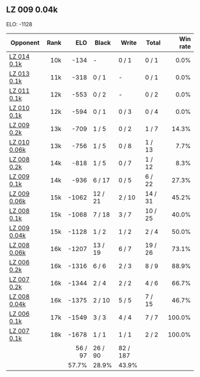 ## LZ 009 0.04k ##

ELO: -1128

Opponent | Rank | ELO | Black | Write | Total | Win rate
---------|-----:|----:|-------|-------|-------|-------:
[LZ 014 0.1k](LZ%20014%200.1k.md) | 10k | -134 | - | 0 / 1 | 0 / 1 | 0.0%
[LZ 013 0.1k](LZ%20013%200.1k.md) | 11k | -318 | 0 / 1 | - | 0 / 1 | 0.0%
[LZ 011 0.1k](LZ%20011%200.1k.md) | 12k | -553 | 0 / 2 | - | 0 / 2 | 0.0%
[LZ 010 0.1k](LZ%20010%200.1k.md) | 12k | -594 | 0 / 1 | 0 / 3 | 0 / 4 | 0.0%
[LZ 009 0.2k](LZ%20009%200.2k.md) | 13k | -709 | 1 / 5 | 0 / 2 | 1 / 7 | 14.3%
[LZ 010 0.06k](LZ%20010%200.06k.md) | 13k | -756 | 1 / 5 | 0 / 8 | 1 / 13 | 7.7%
[LZ 008 0.2k](LZ%20008%200.2k.md) | 14k | -818 | 1 / 5 | 0 / 7 | 1 / 12 | 8.3%
[LZ 009 0.1k](LZ%20009%200.1k.md) | 14k | -936 | 6 / 17 | 0 / 5 | 6 / 22 | 27.3%
[LZ 009 0.06k](LZ%20009%200.06k.md) | 15k | -1062 | 12 / 21 | 2 / 10 | 14 / 31 | 45.2%
[LZ 008 0.1k](LZ%20008%200.1k.md) | 15k | -1068 | 7 / 18 | 3 / 7 | 10 / 25 | 40.0%
[LZ 009 0.04k](LZ%20009%200.04k.md) | 15k | -1128 | 1 / 2 | 1 / 2 | 2 / 4 | 50.0%
[LZ 008 0.06k](LZ%20008%200.06k.md) | 16k | -1207 | 13 / 19 | 6 / 7 | 19 / 26 | 73.1%
[LZ 006 0.2k](LZ%20006%200.2k.md) | 16k | -1316 | 6 / 6 | 2 / 3 | 8 / 9 | 88.9%
[LZ 007 0.2k](LZ%20007%200.2k.md) | 16k | -1344 | 2 / 4 | 2 / 2 | 4 / 6 | 66.7%
[LZ 008 0.04k](LZ%20008%200.04k.md) | 16k | -1375 | 2 / 10 | 5 / 5 | 7 / 15 | 46.7%
[LZ 006 0.1k](LZ%20006%200.1k.md) | 17k | -1549 | 3 / 3 | 4 / 4 | 7 / 7 | 100.0%
[LZ 007 0.1k](LZ%20007%200.1k.md) | 18k | -1678 | 1 / 1 | 1 / 1 | 2 / 2 | 100.0%
 | | | 56 / 97 | 26 / 90 | 82 / 187 | 
 | | | 57.7% | 28.9% | 43.9% | 
